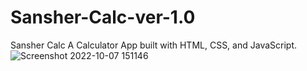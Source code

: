 # Sansher-Calc-ver-1.0
Sansher Calc A Calculator App built with HTML, CSS, and JavaScript.
![Screenshot 2022-10-07 151146](https://user-images.githubusercontent.com/62561325/194561807-b25b5005-0a9e-4b80-9b23-38ccc74e2b58.jpg)
